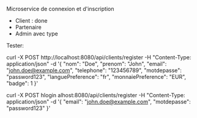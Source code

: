 Microservice de connexion et d'inscription

- Client : done
- Partenaire
- Admin avec type 


Tester: 



curl -X POST http://localhost:8080/api/clients/register -H "Content-Type: application/json" -d '{
    "nom": "Doe",
    "prenom": "John",
    "email": "john.doe@example.com",
    "telephone": "123456789",
    "motdepasse": "password123",
    "languePreference": "fr",
    "monnaiePreference": "EUR",
    "badge": 1
}'



curl -X POST hlogin alhost:8080/api/clients/register -H "Content-Type: application/json" -d '{
    "email": "john.doe@example.com",
    "motdepasse": "password123"
}'




